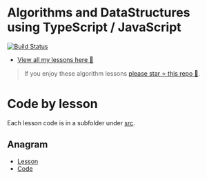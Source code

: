 # Algorithms and DataStructures using TypeScript / JavaScript

[![Build Status][travis-image]][travis-url]

* [View all my lessons here 🌹](https://egghead.io/instructors/basarat-ali-syed/)

> If you enjoy these algorithm lessons [please star ⭐ this repo 🌟](https://github.com/basarat/algorithms/stargazers).

# Code by lesson
Each lesson code is in a subfolder under [src](https://github.com/basarat/algorithms/tree/master/src).

## Anagram
* [Lesson](https://egghead.io/lessons/typescript-algorithm-to-determine-if-two-strings-are-an-anagram) 
* [Code](https://github.com/basarat/algorithms/tree/master/src/anagram)

[travis-image]:https://travis-ci.org/basarat/algorithms.svg?branch=master
[travis-url]:https://travis-ci.org/basarat/algorithms
